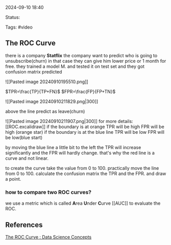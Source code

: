 

2024-09-10 18:40

Status: 

Tags: #video

## The ROC Curve

there is a company **Statflix**
the company want to predict who is going to unsubscribe(churn)
in that case they can give him lower price or 1 month for free.
they trained a model M.
and tested it on test set and they got confusion matrix
predicted


![[Pasted image 20240910195510.png]]


$TPR=\frac{TP}{TP+FN}$
$FPR=\frac{FP}{FP+TN}$

![[Pasted image 20240910211829.png|300]]

above the line predict as leave(churn)

![[Pasted image 20240910211907.png|300]]
for more details:  [[ROC.excalidraw]]
if the boundary is at orange TPR will be  high FPR will be high (orange star)
if the boundary is at the blue line TPR will be low FPR will be low(blue start)

by moving the blue line a little bit to the left the TPR will increase significantly and the FPR will hardly change. that's why the red line is a curve and not linear.

to create the curve take the value from 0 to 100. practically move the line from 0 to 100. 
calculate the confusion matrix the TPR and the FPR. and draw a point.

### how to compare two ROC curves?

we use a metric which is called **A**rea **U**nder **C**urve [[AUC]] to evaluate the ROC.


## References

[The ROC Curve : Data Science Concepts](https://www.youtube.com/watch?v=SHM_GgNI4fY&t=432s)
